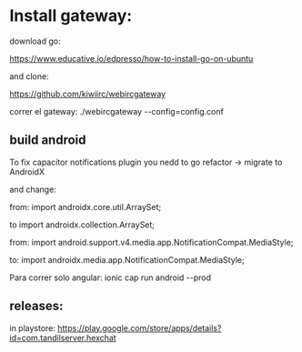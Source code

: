 # Install gateway:

download go:

https://www.educative.io/edpresso/how-to-install-go-on-ubuntu

and clone:

https://github.com/kiwiirc/webircgateway

correr el gateway:
./webircgateway --config=config.conf

## build android

To fix capacitor notifications plugin you nedd to go refactor -> migrate to AndroidX

and change:

from:
import androidx.core.util.ArraySet;

to
import androidx.collection.ArraySet;

from:
import android.support.v4.media.app.NotificationCompat.MediaStyle;

to:
import androidx.media.app.NotificationCompat.MediaStyle;

Para correr solo angular:
ionic cap run android --prod

## releases:

in playstore: https://play.google.com/store/apps/details?id=com.tandilserver.hexchat